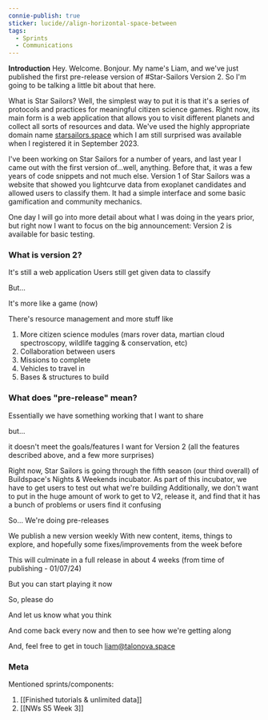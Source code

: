 ```yaml
---
connie-publish: true
sticker: lucide//align-horizontal-space-between
tags:
  - Sprints
  - Communications
---
```

**Introduction**
Hey. Welcome. Bonjour. My name's Liam, and we've just published the first pre-release version of #Star-Sailors Version 2. So I'm going to be talking a little bit about that here.

What is Star Sailors? Well, the simplest way to put it is that it's a series of protocols and practices for meaningful citizen science games. Right now, its main form is a web application that allows you to visit different planets and collect all sorts of resources and data. We've used the highly appropriate domain name [starsailors.space](https://starsailors.space) which I am still surprised was available when I registered it in September 2023.

I've been working on Star Sailors for a number of years, and last year I came out with the first version of...well, anything. Before that, it was a few years of code snippets and not much else. Version 1 of Star Sailors was a website that showed you lightcurve data from exoplanet candidates and allowed users to classify them. It had a simple interface and some basic gamification and community mechanics. 

One day I will go into more detail about what I was doing in the years prior, but right now I want to focus on the big announcement: Version 2 is available for basic testing.

### What is version 2?
It's still a web application
Users still get given data to classify

But...

It's more like a game (now)

There's resource management
and more stuff
like

1. More citizen science modules (mars rover data, martian cloud spectroscopy, wildlife tagging & conservation, etc)
2. Collaboration between users
3. Missions to complete
4. Vehicles to travel in
5. Bases & structures to build

### What does "pre-release" mean?
Essentially
we have something working
that I want to share

but...

it doesn't meet the goals/features I want for Version 2 (all the features described above, and a few more surprises)

Right now, Star Sailors is going through the fifth season (our third overall) of Buildspace's Nights & Weekends incubator.
As part of this incubator, we have to get users to test out what we're building
Additionally, we don't want to put in the huge amount of work to get to V2, release it, and find that it has a bunch of problems or users find it confusing

So...
We're doing pre-releases

We publish a new version weekly
With new content, items, things to explore, and hopefully some fixes/improvements from the week before

This will culminate in a full release in about 4 weeks (from time of publishing - 01/07/24)

But you can start playing it now

So, please do

And let us know what you think

And come back every now and then to see how we're getting along

And, feel free to get in touch
liam@talonova.space

### Meta
Mentioned sprints/components:
1. [[Finished tutorials & unlimited data]]
2. [[NWs S5 Week 3]]

